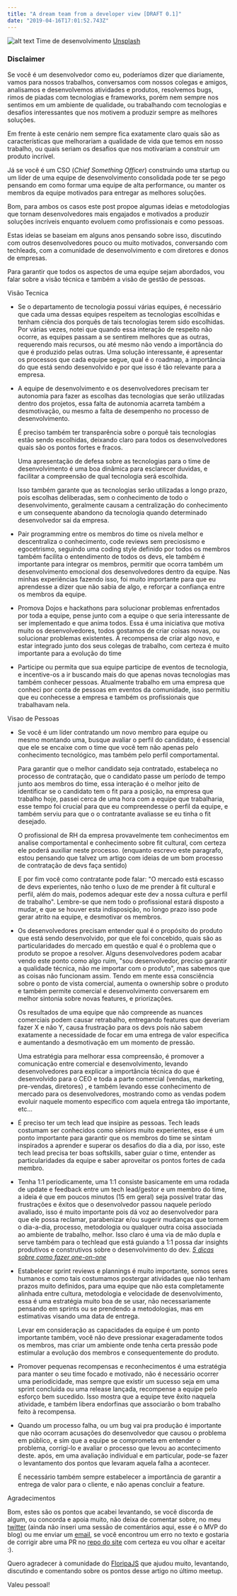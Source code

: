 ```yaml
---
title: "A dream team from a developer view [DRAFT 0.1]"
date: "2019-04-16T17:01:52.743Z"
---
```


![alt text](https://images.unsplash.com/photo-1522071820081-009f0129c71c?ixlib=rb-1.2.1&auto=format&fit=crop&w=1650&q=80 "Time de desenvolvimento")
Time de desenvolvimento [Unsplash](https://unsplash.com/photos/QckxruozjRg)

### Disclaimer

Se você é um desenvolvedor como eu, poderíamos dizer que diariamente, vamos para nossos trabalhos, conversamos com nossos colegas e amigos, analisamos e desenvolvemos atividades e produtos, resolvemos bugs, rimos de piadas com tecnologias e frameworks, porém nem sempre nos sentimos em um ambiente de qualidade, ou trabalhando com tecnologias e desafios interessantes que nos motivem a produzir sempre as melhores soluções. 

Em frente à este cenário nem sempre fica exatamente claro quais são as características que melhorariam a qualidade de vida que temos em nosso trabalho, ou quais seriam os desafios que nos motivariam a construir um produto incrível. 

Já se você é um CSO (*Chief Something Officer*) construindo uma startup ou um líder de uma equipe de desenvolvimento consolidada pode ter se pego pensando em como formar uma equipe de alta performance, ou manter os membros da equipe motivados para entregar as melhores soluções.

Bom, para ambos os casos este post propoe algumas ideias e metodologias que tornam desenvolvedores mais engajados e motivados a produzir soluções incríveis enquanto evoluem como profissionais e como pessoas.

Estas ideias se baseiam em alguns anos pensando sobre isso, discutindo com outros desenvolvedores pouco ou muito motivados, conversando com techleads, com a comunidade de desenvolvimento e com diretores e donos de empresas.

Para garantir que todos os aspectos de uma equipe sejam abordados, vou falar sobre a visão técnica e também a visão de gestão de pessoas. 

Visão Tecnica 

- Se o departamento de tecnologia possui várias equipes, é necessário que cada uma dessas equipes respeitem as tecnologias escolhidas e tenham ciência dos porquês de tais tecnologias terem sido escolhidas. Por várias vezes, notei que quando essa interação de respeito não ocorre, as equipes passam a se sentirem melhores que as outras, requerendo mais recursos, ou até mesmo não vendo a importância do que é produzido pelas outras. Uma solução interessante, é apresentar os processos que cada equipe segue, qual é o roadmap, a importância do que está sendo desenvolvido e por que isso é tão relevante para a empresa.
- A equipe de desenvolvimento e os desenvolvedores precisam ter autonomia para fazer as escolhas das tecnologias que serão utilizadas dentro dos projetos, essa falta de autonomia acarreta também a desmotivação, ou mesmo a falta de desempenho no processo de desenvolvimento.

    É preciso também ter transparência sobre o porquê tais tecnologias estão sendo escolhidas, deixando claro para todos os desenvolvedores quais são os pontos fortes e fracos. 

    Uma apresentação de defesa sobre as tecnologias para o time de desenvolvimento é uma boa dinâmica para esclarecer duvidas, e facilitar a compreensão de qual tecnologia será escolhida. 

    Isso também garante que as tecnologias serão utilizadas a longo prazo, pois escolhas deliberadas, sem o conhecimento de todo o desenvolvimento, geralmente causam a centralização do conhecimento e um consequente abandono da tecnologia quando determinado desenvolvedor sai da empresa.

- Pair programming entre os membros do time os nivela melhor e descentraliza o conhecimento, code reviews sem preciosismo e egocetrismo, seguindo uma coding style definido por todos os membros também facilita o entendimento de todos os devs, ele também é importante para integrar os membros, permitir que ocorra também um desenvolvimento emocional dos desenvolvedores dentro da equipe. Nas minhas experiências fazendo isso, foi muito importante para que eu aprendesse a dizer que não sabia de algo, e reforçar a confiança entre os membros da equipe.
- Promova Dojos e hackathons para solucionar problemas enfrentados por toda a equipe, pense junto com a equipe o que seria interessante de ser implementado e que anima todos. Essa é uma iniciativa que motiva muito os desenvolvedores, todos gostamos de criar coisas novas, ou solucionar problemas existentes. A recompensa de criar algo novo, e estar integrado junto dos seus colegas de trabalho, com certeza é muito importante para a evolução do time
- Participe ou permita que sua equipe participe de eventos de tecnologia, e incentive-os a ir buscando mais do que apenas novas tecnologias mas também conhecer pessoas. Atualmente trabalho em uma empresa que conheci por conta de pessoas em eventos da comunidade, isso permitiu que eu conhecesse a empresa e também os profissionais que trabalhavam nela.

Visao de Pessoas

- Se você é um líder contratando um novo membro para equipe ou mesmo montando uma, busque avaliar o perfil do candidato, é essencial que ele se encaixe com o time que você tem não apenas pelo conhecimento tecnológico, mas também pelo perfil comportamental.

    Para garantir que o melhor candidato seja contratado, estabeleça no processo de contratação, que o candidato passe um período de tempo junto aos membros do time, essa interação é o melhor jeito de identificar se o candidato tem o fit para a posição, na empresa que trabalho hoje, passei cerca de uma hora com a equipe que trabalharia, esse tempo foi crucial para que eu compreendesse o perfil da equipe, e também serviu para que o o contratante avaliasse se eu tinha o fit desejado. 

    O profissional de RH da empresa provavelmente tem conhecimentos em analise comportamental e conhecimento sobre fit cultural, com certeza ele poderá auxiliar neste processo. (enquanto escrevo este paragrafo, estou pensando que talvez um artigo com ideias de um bom processo de contratação de devs faça sentido) 

    E por fim você como contratante pode falar: "O mercado está escasso de devs experientes, não tenho o luxo de me prender à fit cultural e perfil, além do mais, podemos adequar este dev a nossa cultura e perfil de trabalho". Lembre-se que nem todo o profissional estará disposto a mudar, e que se houver esta indisposição, no longo prazo isso pode gerar atrito na equipe, e desmotivar os membros. 

- Os desenvolvedores precisam entender qual é o propósito do produto que está sendo desenvolvido, por que ele foi concebido, quais são as particularidades do mercado em questão e qual é o problema que o produto se propoe a resolver. Alguns desenvolvedores podem acabar vendo este ponto como algo ruim, "sou desenvolvedor, preciso garantir a qualidade técnica, não me importar com o produto", mas sabemos que as coisas não funcionam assim. Tendo em mente essa consciência sobre o ponto de vista comercial, aumenta o ownership sobre o produto e também permite comercial e desenvolvimento conversarem em melhor sintonia sobre novas features, e priorizações.

    Os resultados de uma equipe que não compreende as nuances comerciais podem causar retrabalho, entregando features que deveriam fazer X e não Y, causa frustração para os devs pois não sabem exatamente a necessidade de focar em uma entrega de valor especifica e aumentando a desmotivação em um momento de pressão. 

    Uma estratégia para melhorar essa compreensão, é promover a comunicação entre comercial e desenvolvimento, levando desenvolvedores para explicar a importância técnica do que é desenvolvido para o CEO e toda a parte comercial (vendas, marketing, pre-vendas, diretores) , e também levando esse conhecimento de mercado para os desenvolvedores, mostrando como as vendas podem evoluir naquele momento especifico com aquela entrega tão importante, etc... 

- É preciso ter um tech lead que insipire as pessoas. Tech leads costumam ser conhecidos como sêniors muito experientes, esse é um ponto importante para garantir que os membros do time se sintam inspirados a aprender e superar os desafios do dia a dia, por isso, este tech lead precisa ter boas softskills, saber guiar o time, entender as particularidades da equipe e saber aproveitar os pontos fortes de cada membro.
- Tenha 1:1 periodicamente, uma 1:1 consiste basicamente em uma rodada de update e feedback entre um tech lead/gestor e um membro do time, a ideia é que em poucos minutos (15 em geral) seja possível tratar das frustrações e êxitos que o desenvolvedor passou naquele período avaliado, isso é muito importante pois dá voz ao desenvolvedor para que ele possa reclamar, parabenizar e/ou sugerir mudanças que tornem o dia-a-dia, processo, metodologia ou qualquer outra coisa associada ao ambiente de trabalho, melhor. Isso claro é uma via de mão dupla e serve também para o techlead que está guiando a 1:1 possa dar insights produtivos e construtivos sobre o desenvolvimento do dev. *[5 dicas sobre como fazer one-on-one]([https://www.appus.com/blog/gestao-de-pessoas/como-fazer-uma-one-on-one-produtiva/](https://www.appus.com/blog/gestao-de-pessoas/como-fazer-uma-one-on-one-produtiva/))*
- Estabelecer sprint reviews e plannings é muito importante, somos seres humanos e como tais costumamos postergar atividades que não tenham prazos muito definidos, para uma equipe que não esta completamente alinhada entre cultura, metodologia e velocidade de desenvolvimento, essa é uma estratégia muito boa de se usar, não necessariamente pensando em sprints ou se prendendo a metodologias, mas em estimativas visando uma data de entrega.

    Levar em consideração as capacidades da equipe é um ponto importante também, você não deve pressionar exageradamente todos os membros, mas criar um ambiente onde tenha certa pressão pode estimular a evolução dos membros e consequentemente do produto.

- Promover pequenas recompensas e reconhecimentos é uma estratégia para manter o seu time focado e motivado, não é necessário ocorrer uma periodicidade, mas sempre que existir um sucesso seja em uma sprint concluída ou uma release lançada, recompense a equipe pelo esforço bem sucedido. Isso mostra que a equipe teve êxito naquela atividade, e também libera endorfinas que associarão o bom trabalho feito à recompensa.
- Quando um processo falha, ou um bug vai pra produção é importante que não ocorram acusações do desenvolvedor que causou o problema em público, e sim que a equipe se comprometa em entender o problema, corrigí-lo e avaliar o processo que levou ao acontecimento deste. após, em uma avaliação individual e em particular, pode-se fazer o levantamento dos pontos que levaram aquela falha a acontecer.

    É necessário também sempre estabelecer a importância de garantir a entrega de valor para o cliente, e não apenas concluir a feature.

Agradecimentos 

Bom, estes são os pontos que acabei levantando, se você discorda de algum, ou concorda e apoia muito, não deixa de comentar sobre, no meu [twitter](https://twitter.com/welitondresende) (ainda não inseri uma sessão de comentários aqui, esse é o MVP do blog) ou me enviar um [email](mailto:welitonderesende@icloud.com), se você encontrou um erro no texto e gostaria de corrigir abre uma PR no [repo do site](https://github.com/welitonderesende/weliton.me) com certeza eu vou olhar e aceitar :).

Quero agradecer à comunidade do [FloripaJS](http://floripajs.org/) que ajudou muito, levantando, discutindo e comentando sobre os pontos desse artigo no último meetup.

Valeu pessoal!